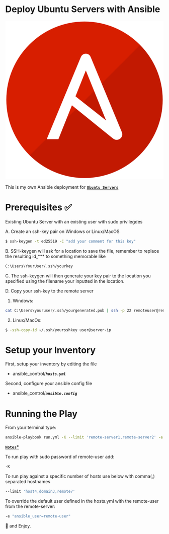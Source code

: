 # Deploy Ubuntu Servers with Ansible

![alt text](https://github.com/ansible/logos/blob/main/vscode-ansible-logo/vscode-ansible.png "Logo Title Text 1")

This is my own Ansible deployment for <strong><ins>`Ubuntu Servers`</ins></strong>

# Prerequisites :white_check_mark:

Existing Ubuntu Server with an existing user with sudo privilegdes

   A. Create an ssh-key pair on Windows or Linux/MacOS

```bash
$ ssh-keygen -t ed25519 -C "add your comment for this key"
```

   B. SSH-keygen will ask for a location to save the file, remember to replace the resulting id_*** to something memorable like

```bash
C:\Users\YourUser/.ssh/yourkey
```

   C. The ssh-keygen will then generate your key pair to the location you specified using the filename your inputted in the location.

   D. Copy your ssh-key to the remote server

1. Windows:

```bash
cat C:\Users\youruser/.ssh/yourgenerated.pub | ssh -p 22 remoteuser@remote-server-ip "mkdir -p ~/.ssh && cat >> ~/.ssh/authorized_keys" 
```
2. Linux/MacOs:

```bash
$ -ssh-copy-id ~/.ssh/yoursshkey user@server-ip
```

# Setup your Inventory

First, setup your inventory by editing the file

  * ansible_control/<strong>*`hosts.yml`*</strong>

Second, configure your ansible config file
  
  * ansible_control/<strong>*`ansible.config`*</strong>

# Running the Play

From your terminal type:

```bash
ansible-playbook run.yml -K --limit 'remote-server1,remote-server2' -e 'ansible_user=remoteuser'
```

<strong><ins>`Notes`*</ins></strong> 

To run play with sudo password of remote-user add:

```bash
-K
```

To run play against a specific number of hosts use below  with comma(,) separated  hostnames

```bash
--limit 'host4,domain3,remote7'
```

To override the default user defined in the hosts.yml with the remote-user from the remote-server:

```bash
-e "ansible_user=remote-user"
```

:beers: and Enjoy.